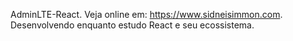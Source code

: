 AdminLTE-React.
Veja online em: https://www.sidneisimmon.com.
Desenvolvendo enquanto estudo React e seu ecossistema. 
